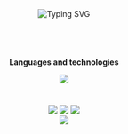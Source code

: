 <div align="center">
  <img src="https://readme-typing-svg.demolab.com?font=Orbitron&duration=2000&pause=1000&color=F7F7F7&width=435&lines=%E2%80%8E+%E2%80%8E+%E2%80%8E+%E2%80%8E+%E2%80%8E+%E2%80%8E%E2%80%8E+%E2%80%8E+%E2%80%8E+%E2%80%8E+%E2%80%8E+%E2%80%8E+%E2%80%8E+%E2%80%8E+%E2%80%8E+%E2%80%8E+%E2%80%8E+%E2%80%8E+%E2%80%8EDavi+Augusto+Vissotto" alt="Typing SVG"/>
  <h1></h1>
</div>
  
<div style="display: inline_block" align="center"><br>
  <p><b>Languages and technologies</b></p>
  <img src="https://skillicons.dev/icons?i=html,css,sass,tailwind,javascript,typescript,python,react,next,graphql,nodejs,jest,git,vscode" />
</div>
  
<div align="center">
  <h1></h1>
  <a href="https://instagram.com/daviaviss" target="_blank"><img src="https://img.shields.io/badge/-Instagram-%23E4405F?style=for-the-badge&logo=instagram&logoColor=white"></a>
  <a href = "mailto:daviaugustovissotto@gmail.com" target="_blank"><img src="https://img.shields.io/badge/-Gmail-%23333?style=for-the-badge&logo=gmail&logoColor=white"></a>
  <a href="www.linkedin.com/in/daviaviss" target="_blank"><img src="https://img.shields.io/badge/-LinkedIn-%230077B5?style=for-the-badge&logo=linkedin&logoColor=white"></a> 
</div>

<div align="center">
  <img src="https://media.giphy.com/media/UcK7JalnjCz0k/giphy.gif"/>
</div>
